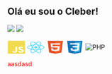 ## Olá eu sou o Cleber!
<div>
 <img height="180em" src="https://github-readme-stats.vercel.app/api?username=CleberL08&show_icons=true&theme=dracula&include_all_commits=true&count_private=true"/>
 <img height="180em" src="https://github-readme-stats.vercel.app/api/top-langs/?username=CleberL08&layout=compact&langs_count=8&theme=dracula"/>
<div>

<div style="display: inline_block"><br>
 <img align="center" alt="Js" height="30" width="40" src="https://raw.githubusercontent.com/devicons/devicon/master/icons/javascript/javascript-plain.svg">
  <img align="center" alt="React" height="30" width="40" src="https://raw.githubusercontent.com/devicons/devicon/master/icons/react/react-original.svg">
  <img align="center" alt="HTML" height="30" width="40" src="https://raw.githubusercontent.com/devicons/devicon/master/icons/html5/html5-original.svg">
  <img align="center" alt="CSS" height="30" width="40" src="https://raw.githubusercontent.com/devicons/devicon/master/icons/css3/css3-original.svg">
  <img align="center" alt="PHP" height="30" width="40" src="https://raw.githubusercontent.com/jmnote/z-icons/master/svg/php.svg">
 </div>
 
 <p style="color: red">aasdasd</p> 
